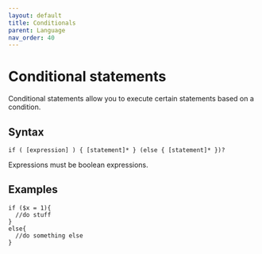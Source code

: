 ```yaml
---
layout: default
title: Conditionals
parent: Language
nav_order: 40
---
```



# Conditional statements
Conditional statements allow you to execute certain statements based on a condition.

## Syntax
```assertive
if ( [expression] ) { [statement]* } (else { [statement]* })?
```

Expressions must be boolean expressions.


## Examples
```assertive
if ($x = 1){
  //do stuff    
}
else{
  //do something else    
}
```
